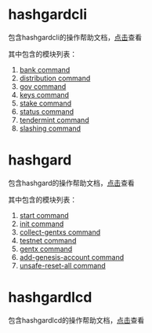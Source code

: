 # hashgardcli 

包含hashgardcli的操作帮助文档，[点击](./hashgardcli)查看

其中包含的模块列表：

1. [bank command](./hashgardcli/bank/)
2. [distribution command](./hashgardcli/distribution)
3. [gov command](./hashgardcli/gov)
4. [keys command](./hashgardcli/keys)
5. [stake command](./hashgardcli/stake)
6. [status command](./hashgardcli/status)
7. [tendermint command](./hashgardcli/tendermint)
8. [slashing command](./hashgardcli/slashing)



# hashgard

包含hashgard的操作帮助文档，[点击](./hashgard)查看

其中包含的模块列表：

1. [start command](./hashgard/start.md)
2. [init command](./hashgard/init.md)
3. [collect-gentxs command](./hashgard/collect-gentxs.md)
4. [testnet command](./hashgard/testnet.md)
5. [gentx command](./hashgard/gentx.md)
6. [add-genesis-account command](./hashgard/add-genesis-account.md)
7. [unsafe-reset-all command](./hashgard/unsafe-reset-all.md)



# hashgardlcd

包含hashgardlcd的操作帮助文档，[点击](./hashgardlcd)查看

